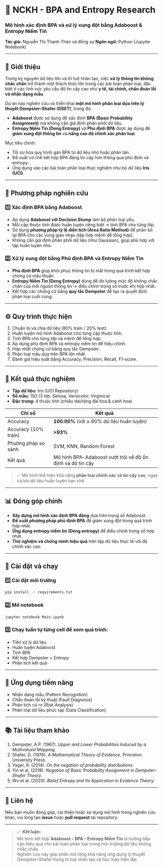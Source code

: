# 🔬 NCKH - BPA and Entropy Research
### Mô hình xác định BPA và xử lý xung đột bằng Adaboost & Entropy Niềm Tin

**Tác giả:** Nguyễn Thị Thanh Thảo và đồng sự 
**Ngôn ngữ:** Python (Jupyter Notebook)

---

## 📘 Giới thiệu

Trong kỷ nguyên dữ liệu lớn và trí tuệ nhân tạo, việc **xử lý thông tin không chắc chắn** trở thành một thách thức lớn trong các bài toán phân loại, đặc biệt ở các lĩnh vực yêu cầu độ tin cậy cao như **y tế, tài chính, chẩn đoán lỗi và nhận dạng mẫu**.

Dự án này nghiên cứu và triển khai **một mô hình phân loại dựa trên lý thuyết Dempster–Shafer (DSET)**, trong đó:
- **Adaboost** được sử dụng để xác định **BPA (Basic Probability Assignment)** mà không cần giả định phân phối dữ liệu.  
- **Entropy Niềm Tin (Deng Entropy)** và **Phủ định BPA** được áp dụng để **giảm xung đột thông tin** và **nâng cao độ chính xác phân loại**.

Mục tiêu chính:
- Tối ưu hóa quy trình gán BPA từ dữ liệu nhỏ hoặc phân tán.  
- Đề xuất cơ chế kết hợp BPA đáng tin cậy hơn thông qua phủ định và entropy.  
- Ứng dụng vào các bài toán phân loại thực nghiệm như bộ dữ liệu **Iris (UCI)**.

---

## 🧩 Phương pháp nghiên cứu

### 1️⃣ Xác định BPA bằng Adaboost
- Áp dụng **Adaboost với Decision Stump** làm bộ phân loại yếu.  
- Mỗi cặp thuộc tính được huấn luyện riêng biệt → tính BPA cho từng lớp.  
- Sử dụng **phương pháp tỷ lệ diện tích (Area Ratio Method)** để phân bổ lại BPA cho các vùng giao nhau (tập hợp mệnh đề tổng hợp).  
- Không cần giả định phân phối dữ liệu (như Gaussian), giúp phù hợp với tập huấn luyện nhỏ.

### 2️⃣ Xử lý xung đột bằng Phủ định BPA và Entropy Niềm Tin
- **Phủ định BPA** giúp khôi phục thông tin bị mất trong quá trình kết hợp chứng cứ mâu thuẫn.  
- **Entropy Niềm Tin (Deng Entropy)** dùng để đo lường mức độ không chắc chắn của mỗi nguồn thông tin → điều chỉnh trọng số trước khi hợp nhất.  
- Kết hợp các chứng cứ bằng **quy tắc Dempster** để tạo ra quyết định phân loại cuối cùng.

---

## ⚙️ Quy trình thực hiện

1. Chuẩn bị và chia dữ liệu (80% train / 20% test).  
2. Huấn luyện mô hình Adaboost cho từng cặp thuộc tính.  
3. Tính BPA cho từng lớp và mệnh đề tổng hợp.  
4. Áp dụng phủ định BPA và entropy niềm tin để hiệu chỉnh.  
5. Hợp nhất chứng cứ bằng quy tắc Dempster.  
6. Phân loại mẫu dựa trên BPA lớn nhất.  
7. Đánh giá hiệu suất bằng Accuracy, Precision, Recall, F1-score.

---

## 🧪 Kết quả thực nghiệm

- **Tập dữ liệu:** Iris (UCI Repository)  
- **Số mẫu:** 150 (3 lớp: Setosa, Versicolor, Virginica)  
- **Đặc trưng:** 4 thuộc tính (chiều dài/rộng đài hoa & cánh hoa)

| Chỉ số | Kết quả |
|--------|----------|
| Accuracy | **100.00%** (với ≥ 60% dữ liệu huấn luyện) |
| Accuracy (10% train) | **>93%** |
| Phương pháp so sánh | SVM, KNN, Random Forest |
| Kết quả | Mô hình BPA-Adaboost vượt trội về độ ổn định và độ tin cậy |

> ✅ Mô hình thể hiện khả năng **phân loại chính xác và tin cậy cao**, ngay cả khi dữ liệu huấn luyện hạn chế.

---

## 📊 Đóng góp chính

- **Xây dựng mô hình xác định BPA động** dựa trên trọng số Adaboost.  
- **Đề xuất phương pháp phủ định BPA** để giảm xung đột trong quá trình hợp nhất.  
- **Ứng dụng entropy niềm tin (Deng entropy)** để điều chỉnh trọng số hợp nhất.  
- **Thử nghiệm và chứng minh hiệu quả** trên tập dữ liệu thực tế với độ chính xác cao.

---

## 🧱 Cài đặt và chạy

### 1️⃣ Cài đặt môi trường
```bash
pip install -r requirements.txt
```

### 2️⃣ Mở notebook
```bash
jupyter notebook Main.ipynb
```

### 3️⃣ Chạy tuần tự từng cell để xem quá trình:
- Tiền xử lý dữ liệu  
- Huấn luyện Adaboost  
- Tính BPA  
- Kết hợp Dempster + Entropy  
- Phân tích kết quả

---

## 🧠 Ứng dụng tiềm năng

- Nhận dạng mẫu (Pattern Recognition)  
- Chẩn đoán lỗi kỹ thuật (Fault Diagnosis)  
- Phân tích rủi ro (Risk Analysis)  
- Phân loại dữ liệu phức tạp (Data Classification)

---

## 📚 Tài liệu tham khảo

1. Dempster, A.P. (1967). *Upper and Lower Probabilities Induced by a Multivalued Mapping.*  
2. Shafer, G. (1976). *A Mathematical Theory of Evidence.* Princeton University Press.  
3. Yager, R. (2014). *On the negation of probability distributions.*  
4. Yin et al. (2018). *Negation of Basic Probability Assignment in Dempster–Shafer Theory.*  
5. Wu et al. (2020). *Belief Entropy and Its Application in Evidence Theory.*

---

## 💬 Liên hệ

Nếu bạn muốn đóng góp, cải thiện hoặc sử dụng mô hình trong nghiên cứu khác, vui lòng tạo **issue** hoặc **pull request** tại repository.  

---

> 📈 **Kết luận:**  
> Mô hình kết hợp **Adaboost – BPA – Entropy Niềm Tin** là hướng tiếp cận hiệu quả cho bài toán phân loại trong môi trường dữ liệu không chắc chắn.  
> Nghiên cứu này góp phần mở rộng khả năng ứng dụng lý thuyết Dempster–Shafer trong trí tuệ nhân tạo và học máy hiện đại.
